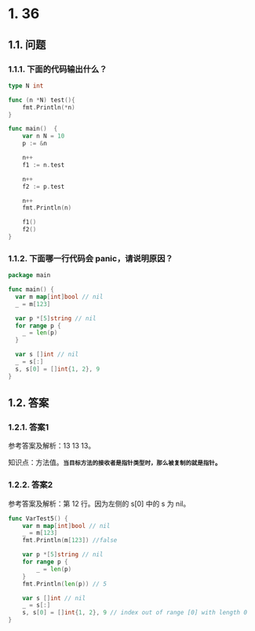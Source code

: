 # 1. 36

## 1.1. 问题

### 1.1.1. 下面的代码输出什么？

```go
type N int

func (n *N) test(){
    fmt.Println(*n)
}

func main()  {
    var n N = 10
    p := &n

    n++
    f1 := n.test

    n++
    f2 := p.test

    n++
    fmt.Println(n)

    f1()
    f2()
}
```

### 1.1.2. 下面哪一行代码会 panic，请说明原因？

```go
package main

func main() {
  var m map[int]bool // nil
  _ = m[123]

  var p *[5]string // nil
  for range p {
    _ = len(p)
  }

  var s []int // nil
  _ = s[:]
  s, s[0] = []int{1, 2}, 9
}
```

## 1.2. 答案

### 1.2.1. 答案1

参考答案及解析：13 13 13。

知识点：方法值。**`当目标方法的接收者是指针类型时，那么被复制的就是指针`。**

### 1.2.2. 答案2

参考答案及解析：第 12 行。因为左侧的 s[0] 中的 s 为 nil。

```go
func VarTest5() {
	var m map[int]bool // nil
	_ = m[123]
	fmt.Println(m[123]) //false

	var p *[5]string // nil
	for range p {
		_ = len(p)
	}
	fmt.Println(len(p)) // 5 

	var s []int // nil
	_ = s[:]
	s, s[0] = []int{1, 2}, 9 // index out of range [0] with length 0
}
```
